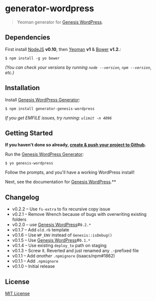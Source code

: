 # generator-wordpress

> Yeoman generator for [Genesis WordPress][1].

## Dependencies

First install [NodeJS][3] **v0.10**, then [Yeoman][2] **v1** & [Bower][4] **v1.2.**:

    $ npm install -g yo bower


*(You can check your versions by running `node --version`, `npm --version`, etc.)*

## Installation

Install [Genesis WordPress Generator][1]:

    $ npm install generator-genesis-wordpress

*If you get EMFILE issues, try running: `ulimit -n 4096`*

## Getting Started

**If you haven't done so already, [create & push your project to Github][5].**

Run the [Genesis WordPress Generator][1]:

    $ yo genesis-wordpress

Follow the prompts, and you'll have a working WordPress install!

Next, see the documentation for [Genesis WordPress][1].**


## Changelog

- v0.2.2 – Use `fs-extra` to fix recursive copy issue
- v0.2.1 – Remove Wrench because of bugs with overwriting existing folders
- v0.2.0 – use [Genesis WordPress][1]#`0.2.*`
- v0.1.7 – Add `old.rb` template
- v0.1.6 – Use `WP_ENV` instead of `Genesis::isDebug()`
- v0.1.5 – Use [Genesis WordPress][1]#`0.1.*`
- v0.1.4 – Use existing `deploy_to` path on staging
- v0.1.3 – Screw it. Reverted and just renamed any `.`-prefixed file
- v0.1.1 – Add *another* `.npmignore` (isaacs/npm#1862)
- v0.1.1 – Add `.npmignore`
- v0.1.0 – Initial release


## License

[MIT License](http://en.wikipedia.org/wiki/MIT_License)

[1]: https://github.com/genesis/wordpress/
[2]: http://yeoman.io/
[3]: http://nodejs.org/
[4]: http://bower.io/
[5]: https://help.github.com/articles/create-a-repo
